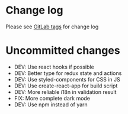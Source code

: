 # Change log

Please see [GitLab tags](https://gitlab.com/holi0317/bridge-calc/tags) for change log

# Uncommitted changes

- DEV: Use react hooks if possible
- DEV: Better type for redux state and actions
- DEV: Use styled-components for CSS in JS
- DEV: Use create-react-app for build script
- DEV: More reliable i18n in validation result
- FIX: More complete dark mode
- DEV: Use npm instead of yarn
